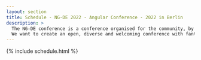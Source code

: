 ```yaml
---
layout: section
title: Schedule - NG-DE 2022 - Angular Conference - 2022 in Berlin
description: >
  The NG-DE conference is a conference organised for the community, by the community.
  We want to create an open, diverse and welcoming conference with fantastic speakers and a warm and friendly environment.
---
```


{% include schedule.html %}
